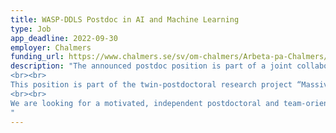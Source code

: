 ```yaml
---
title: WASP-DDLS Postdoc in AI and Machine Learning
type: Job
app_deadline: 2022-09-30
employer: Chalmers
funding_url: https://www.chalmers.se/sv/om-chalmers/Arbeta-pa-Chalmers/lediga-tjanster/Sidor/default.aspx?rmpage=job&rmjob=10831
description: "The announced postdoc position is part of a joint collaboration between the two largest research programs in Sweden, the Wallenberg AI, Autonomous Systems and Software Program (WASP) and the SciLifeLab and Wallenberg National Program for Data-Driven Life Science (DDLS), with the ultimate goal of solving ground-breaking research questions across disciplines.
<br><br>
This position is part of the twin-postdoctoral research project “Massively parallel in vivo gene editing and AI modeling to decipher brain tumor invasion”. The WASP post-doctoral researcher (this position) will join Rebecka Jörnsten’s group at Chalmers and the DDLS post-doctoral researcher has recently joined the Nelander lab at Uppsala University.
<br><br>
We are looking for a motivated, independent postdoctoral and team-oriented researcher in AI and machine learning eager to work on the development of new methodologies and computing solutions to analyze complex, high-dimensional data. The project involves both real-world data analysis and new methods’ development. The key analytical challenge in this project is to analyze a new type of massively parallel gene knockout experiments in the context of brain tumor studies. Towards this goal, you will develop methods for neural network regularization appropriate for the analysis of noisy data and algorithms for optimal experimental design, as well as data augmentation and transfer learning methods to combine heterogeneous data sources.
"
---
```

